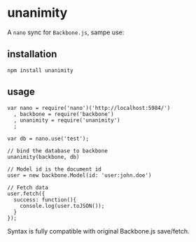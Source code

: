 # unanimity

A `nano` sync for `Backbone.js`, sampe use:

## installation

`npm install unanimity`

## usage

```
var nano = require('nano')('http://localhost:5984/')
  , backbone = require('backbone')
  , unanimity = require('unanimity')
  ;

var db = nano.use('test');

// bind the database to backbone
unanimity(backbone, db)

// Model id is the document id
user = new backbone.Model(id: 'user:john.doe')

// Fetch data
user.fetch({
  success: function(){
    console.log(user.toJSON());
  }
});
```

Syntax is fully compatible with original Backbone.js save/fetch.
